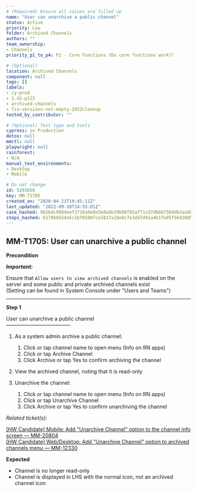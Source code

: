 ```yaml
---
# (Required) Ensure all values are filled up
name: "User can unarchive a public channel"
status: Active
priority: Low
folder: Archived Channels
authors: ""
team_ownership: 
- Channels
priority_p1_to_p4: P2 - Core Functions (Do core functions work?)

# (Optional)
location: Archived Channels
component: null
tags: []
labels: 
- cy-prod
- 1.42-p123
- archived-channels
- fix-versions-not-empty-2022cleanup
tested_by_contributor: ""

# (Optional) Test type and tools
cypress: in Production
detox: null
mmctl: null
playwright: null
rainforest: 
- N/A
manual_test_environments: 
- Desktop
- Mobile

# Do not change
id: 5203658
key: MM-T1705
created_on: "2020-04-23T19:45:11Z"
last_updated: "2022-09-10T14:55:01Z"
case_hashed: 962bdc908deef3710a0e8e3e8a8b39b08f05aff1cd7dbb8750ddb3aa8b18ebf9c12b35475d7bd71db88c6222e4a88459
steps_hashed: 6179b6654a5c1bf8500fce5837a18e0c7e3dd7d91a4b1fe05f56d200530e30dad5fafb615753c356e668210f0e6ab17d
---
```


<!-- (Auto-generated) Based on frontmatter's "key" and "name" -->

## MM-T1705: User can unarchive a public channel

**Precondition**

_**Important:**_

Ensure that `Allow users to view archived channels` is enabled on the server and some public and private archived channels exist\
(Setting can be found in System Console under "Users and Teams")

---

**Step 1**

User can unarchive a public channel\
–––––––––––––––––––––––––

1. As a system admin archive a public channel:

   1. Click or tap channel name to open menu (Info on RN apps)
   2. Click or tap Archive Channel
   3. Click Archive or tap Yes to confirm archiving the channel

2. View the archived channel, noting that it is read-only

3. Unarchive the channel:

   1. Click or tap channel name to open menu (Info on RN apps)
   2. Click or tap Unarchive Channel
   3. Click Archive or tap Yes to confirm unarchiving the channel

_Related ticket(s):_

[\[HW Candidate\] Mobile: Add "Unarchive Channel" option to the channel info screen — MM-20804](https://mattermost.atlassian.net/browse/MM-20804)\
[\[HW Candidate\] Web/Desktop: Add "Unarchive Channel" option to archived channels menu — MM-12330](https://mattermost.atlassian.net/browse/MM-12330)

**Expected**

- Channel is no longer read-only
- Channel is displayed in LHS with the normal icon, not an archived channel icon

